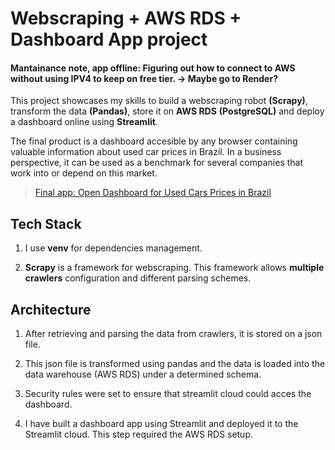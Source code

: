 # Webscraping + AWS RDS + Dashboard App project

#### Mantainance note, app offline: Figuring out how to connect to AWS without using IPV4 to keep on free tier. -> Maybe go to Render?

This project showcases my skills to build a webscraping robot **(Scrapy)**, transform the data **(Pandas)**, store it on **AWS RDS** **(PostgreSQL)** and deploy a dashboard online using **Streamlit**.

The final product is a dashboard accesible by any browser containing valuable information about used car prices in Brazil. In a business perspective, it can be used as a benchmark for several companies that work into or depend on this market.


> [Final app: Open Dashboard for Used Cars Prices in Brazil](https://carscraping.streamlit.app/)

## Tech Stack

1) I use **venv** for dependencies management.


2) **Scrapy** is a framework for webscraping. This framework allows **multiple crawlers** configuration and different parsing schemes.


## Architecture

1) After retrieving and parsing the data from crawlers, it is stored on a json file.


2) This json file is transformed using pandas and the data is loaded into the data warehouse (AWS RDS) under a determined schema. 


3) Security rules were set to ensure that streamlit cloud could acces the dashboard.


4) I have built a dashboard app using Streamlit and deployed it to the Streamlit cloud. This step required the AWS RDS setup.



